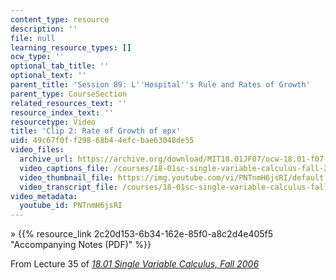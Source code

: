 ```yaml
---
content_type: resource
description: ''
file: null
learning_resource_types: []
ocw_type: ''
optional_tab_title: ''
optional_text: ''
parent_title: 'Session 89: L''Hospital''s Rule and Rates of Growth'
parent_type: CourseSection
related_resources_text: ''
resource_index_text: ''
resourcetype: Video
title: 'Clip 2: Rate of Growth of epx'
uid: 49c67f0f-f298-68b4-4efc-bae63048de55
video_files:
  archive_url: https://archive.org/download/MIT18.01JF07/ocw-18.01-f07-lec35_300k.mp4
  video_captions_file: /courses/18-01sc-single-variable-calculus-fall-2010/187942a79f795228af0f74e2e892e655_PNTnmH6jsRI.vtt
  video_thumbnail_file: https://img.youtube.com/vi/PNTnmH6jsRI/default.jpg
  video_transcript_file: /courses/18-01sc-single-variable-calculus-fall-2010/f25f6cd4d81be36cef532bd9e7934611_PNTnmH6jsRI.pdf
video_metadata:
  youtube_id: PNTnmH6jsRI
---
```


» {{% resource_link 2c20d153-6b34-162e-85f0-a8c2d4e405f5 "Accompanying Notes (PDF)" %}}

From Lecture 35 of [_18.01 Single Variable Calculus, Fall 2006_](/courses/18-01-single-variable-calculus-fall-2006/video_galleries/video-lectures)
